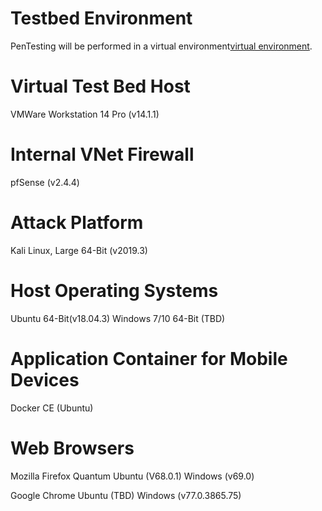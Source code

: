 # Testbed Environment
  PenTesting will be performed in a virtual environment[virtual environment](https://github.com/caseyschmitz/CYBR8420-GotRoot).
  
# Virtual Test Bed Host
  VMWare Workstation 14 Pro (v14.1.1)

# Internal VNet Firewall
  pfSense (v2.4.4)

# Attack Platform
  Kali Linux, Large 64-Bit (v2019.3)

# Host Operating Systems
  Ubuntu 64-Bit(v18.04.3)
  Windows 7/10 64-Bit (TBD)

# Application Container for Mobile Devices
  Docker CE (Ubuntu)

# Web Browsers
  Mozilla Firefox Quantum
    Ubuntu (V68.0.1)
    Windows (v69.0)
    
  Google Chrome
    Ubuntu (TBD)
    Windows (v77.0.3865.75)

